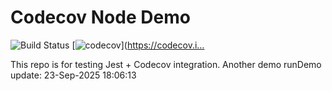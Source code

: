 # Codecov Node Demo
 
![Build Status](https://github.com/pradeepjess/codecov-node-demo/actions/workflows/codecov.yml/badge.svg)
[![codecov](https://codecov.io/gh/pradeepjess/codecov-node-demo/branch/main/graph/badge.svg)](https://codecov.i…
 
This repo is for testing Jest + Codecov integration.
Another demo runDemo update: 23-Sep-2025 18:06:13

